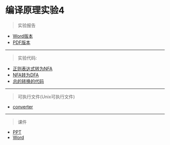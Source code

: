 # 编译原理实验4

> 实验报告
> 

+  [Word版本](实验4.docx)
+   [PDF版本](实验4.pdf)

---

> 实验代码:
> 

  + [正则表达式转为NFA](convert_re2nfa.py)
  + [NFA转为DFA](convert_nfa2dfa.py)
  + [总的转换的代码](converter.py)

---


> 可执行文件(Unix可执行文件)
> 

 + [converter](converter)

---

> 课件
> 

 +  [PPT](11_从NFA到DFA的转换.pptx)
 +  [Word](编译原理实践第4次课.docx)